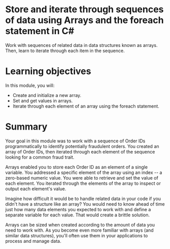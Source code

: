 # Store and iterate through sequences of data using Arrays and the foreach statement in C#


Work with sequences of related data in data structures known as arrays. Then, learn to iterate through each item in the sequence.

# Learning objectives
In this module, you will:

* Create and initialize a new array.
* Set and get values in arrays.
* Iterate through each element of an array using the foreach statement.



# Summary
Your goal in this module was to work with a sequence of Order IDs programmatically to identify potentially fraudulent orders. You created an array of Order IDs, then iterated through each element of the sequence looking for a common fraud trait.

Arrays enabled you to store each Order ID as an element of a single variable. You addressed a specific element of the array using an index -- a zero-based numeric value. You were able to retrieve and set the value of each element. You iterated through the elements of the array to inspect or output each element's value.

Imagine how difficult it would be to handle related data in your code if you didn't have a structure like an array? You would need to know ahead of time just how many data elements you expected to work with and define a separate variable for each value. That would create a brittle solution.

Arrays can be sized when created according to the amount of data you need to work with. As you become even more familiar with arrays (and similar data structures), you'll often use them in your applications to process and manage data.
